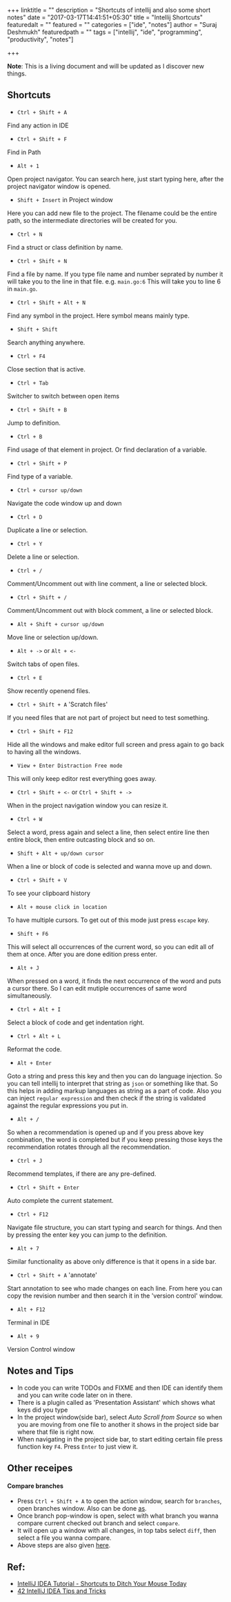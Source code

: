 +++
linktitle = ""
description = "Shortcuts of intellij and also some short notes"
date = "2017-03-17T14:41:51+05:30"
title = "Intellij Shortcuts"
featuredalt = ""
featured = ""
categories = ["ide", "notes"]
author = "Suraj Deshmukh"
featuredpath = ""
tags = ["intellij", "ide", "programming", "productivity", "notes"]

+++



**Note**: This is a living document and will be updated as I discover new things.

## Shortcuts

- `Ctrl + Shift + A`

Find any action in IDE

- `Ctrl + Shift + F`

Find in Path

- `Alt + 1`

Open project navigator.
You can search here, just start typing here, after the project navigator window is opened.

- `Shift + Insert` in Project window

Here you can add new file to the project. The filename could be the entire path, so the intermediate directories will be created for you.

- `Ctrl + N`

Find a struct or class definition by name.

- `Ctrl + Shift + N`

Find a file by name.
If you type file name and number seprated by number it will take you to the line in that file. e.g. `main.go:6` This will take you to line 6 in `main.go`.

- `Ctrl + Shift + Alt + N`

Find any symbol in the project. Here symbol means mainly type.

- `Shift + Shift`

Search anything anywhere.

- `Ctrl + F4`

Close section that is active.

- `Ctrl + Tab`

Switcher to switch between open items

- `Ctrl + Shift + B`

Jump to definition.

- `Ctrl + B`

Find usage of that element in project. Or find declaration of a variable.

- `Ctrl + Shift + P`

Find type of a variable.

- `Ctrl + cursor up/down`

Navigate the code window up and down

- `Ctrl + D`

Duplicate a line or selection.

- `Ctrl + Y`

Delete a line or selection.

- `Ctrl + /`

Comment/Uncomment out with line comment, a line or selected block.

- `Ctrl + Shift + /`

Comment/Uncomment out with block comment, a line or selected block.

- `Alt + Shift + cursor up/down`

Move line or selection up/down.

- `Alt + ->` or `Alt + <-`

Switch tabs of open files.

- `Ctrl + E`

Show recently openend files.

- `Ctrl + Shift + A` 'Scratch files'

If you need files that are not part of project but need to test something.

- `Ctrl + Shift + F12`

Hide all the windows and make editor full screen and press again to go back to having all the windows.

- `View + Enter Distraction Free mode`

This will only keep editor rest everything goes away.

- `Ctrl + Shift + <-` or `Ctrl + Shift + ->`

When in the project navigation window you can resize it.

- `Ctrl + W`

Select a word, press again and select a line, then select entire line then entire block, then entire outcasting block and so on.

- `Shift + Alt + up/down cursor`

When a line or block of code is selected and wanna move up and down.

- `Ctrl + Shift + V`

To see your clipboard history

- `Alt + mouse click in location`

To have multiple cursors. To get out of this mode just press `escape` key.

- `Shift + F6`

This will select all occurrences of the current word, so you can edit all of them at once. After you are done edition press enter.

- `Alt + J`

When pressed on a word, it finds the next occurrence of the word and puts a cursor there. So I can edit mutiple occurrences of same word simultaneously.

- `Ctrl + Alt + I`

Select a block of code and get indentation right.

- `Ctrl + Alt + L`

Reformat the code.

- `Alt + Enter`

Goto a string and press this key and then you can do language injection. So you can tell intellij to interpret that string as `json` or something like that.
So this helps in adding markup languages as string as a part of code. Also you can inject `regular expression` and then check if the string is validated
against the regular expressions you put in.

- `Alt + /`

So when a recommendation is opened up and if you press above key combination, the word is completed but if you keep pressing those keys the recommendation
rotates through all the recommendation.

- `Ctrl + J`

Recommend templates, if there are any pre-defined.

- `Ctrl + Shift + Enter`

Auto complete the current statement.

- `Ctrl + F12`

Navigate file structure, you can start typing and search for things. And then by pressing the enter key you can jump to the definition.

- `Alt + 7`

Similar functionality as above only difference is that it opens in a side bar.

- `Ctrl + Shift + A` 'annotate'

Start annotation to see who made changes on each line. From here you can copy the revision number and then search it in the 'version control' window.

- `Alt + F12`

Terminal in IDE

- `Alt + 9`

Version Control window


## Notes and Tips

- In code you can write TODOs and FIXME and then IDE can identify them and you can write code later on in there.
- There is a plugin called as 'Presentation Assistant' which shows what keys did you type
- In the project window(side bar), select *Auto Scroll from Source* so when you are moving from one file to another it shows in the project side bar where that file is right now.
- When navigating in the project side bar, to start editing certain file press function key `F4`. Press `Enter` to just view it.


## Other receipes

#### Compare branches

- Press `Ctrl + Shift + A` to open the action window, search for `branches`, open branches window. Also can be done [as](https://www.jetbrains.com/help/pycharm/2016.1/accessing-git-branches-popup-menu.html).
- Once branch pop-window is open, select with what branch you wanna compare current checked out branch and select `compare`.
- It will open up a window with all changes, in top tabs select `diff`, then select a file you wanna compare.
- Above steps are also given [here](https://www.jetbrains.com/help/pycharm/2016.1/merging-deleting-and-comparing-branches.html).


## Ref:

- [IntelliJ IDEA Tutorial - Shortcuts to Ditch Your Mouse Today](https://www.youtube.com/watch?v=vsyT-7n5-1I)
- [42 IntelliJ IDEA Tips and Tricks](https://youtu.be/eq3KiAH4IBI)
